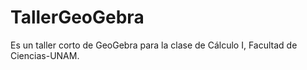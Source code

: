 # TallerGeoGebra
Es un taller corto de GeoGebra para la clase de Cálculo I, Facultad de Ciencias-UNAM.
